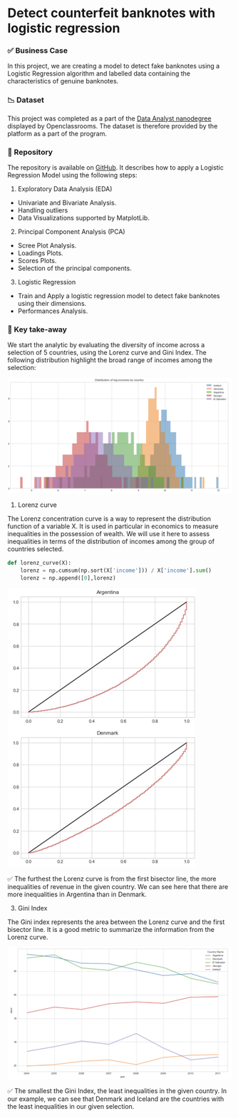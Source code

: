 # Detect counterfeit banknotes with logistic regression

### ✅ Business Case

In this project, we are creating a model to detect fake banknotes using a Logistic Regression algorithm and labelled data containing the characteristics of genuine banknotes. 


### 📉 Dataset

This project was completed as a part of the [Data Analyst nanodegree](https://openclassrooms.com/en/dashboard/paths) displayed by Openclassrooms. 
The dataset is therefore provided by the platform as a part of the program.

### 📒 Repository
The repository is available on [GitHub](https://github.com/AurelieGIRAUD/Data_Science_Projects/tree/main/Logistic_Regression). It describes how to apply a Logistic Regression Model using the following steps:

1. Exploratory Data Analysis (EDA)
  
  - Univariate and Bivariate Analysis. 
  - Handling outliers
  - Data Visualizations supported by MatplotLib.
  
 2. Principal Component Analysis (PCA)
  
  - Scree Plot Analysis.
  - Loadings Plots.
  - Scores Plots.
  - Selection of the principal components.
  
 3. Logistic Regression
  
  - Train and Apply a logistic regression model to detect fake banknotes using their dimensions.
  - Performances Analysis.


### 🎯 Key take-away

We start the analytic by evaluating the diversity of income across a selection of 5 countries, using the Lorenz curve and Gini Index. The following distribution highlight the broad range of incomes among the selection:

<img src="images/Screenshot 2022-11-06 at 21.05.43.png"/>

1. Lorenz curve

The Lorenz concentration curve is a way to represent the distribution function of a variable X. It is used in particular in economics to measure inequalities in the possession of wealth. We will use it here to assess inequalities in terms of the distribution of incomes among the group of countries selected.

```python
def lorenz_curve(X):
    lorenz = np.cumsum(np.sort(X['income'])) / X['income'].sum()
    lorenz = np.append([0],lorenz) 
``` 

<img src="images/rsz_screenshot_2022-11-06_at_211118.png"/>

✅ The furthest the Lorenz curve is from the first bisector line, the more inequalities of revenue in the given country. We can see here that there are more inequalities in Argentina than in Denmark.

3. Gini Index

The Gini index represents the area between the Lorenz curve and the first bisector line. It is a good metric to summarize the information from the Lorenz curve.

<img src="images/Screenshot 2022-11-06 at 21.16.32.png"/>


✅ The smallest the Gini Index, the least inequalities in the given country. 
In our example, we can see that Denmark and Iceland are the countries with the least inequalities in our given selection. 
  

  
